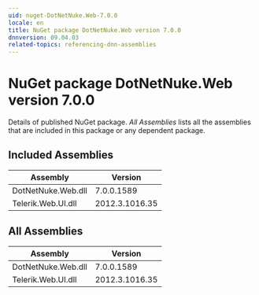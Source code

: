 ```yaml
---
uid: nuget-DotNetNuke.Web-7.0.0
locale: en
title: NuGet package DotNetNuke.Web version 7.0.0
dnnversion: 09.04.03
related-topics: referencing-dnn-assemblies
---
```


# NuGet package DotNetNuke.Web version 7.0.0
Details of published NuGet package.
*All Assemblies* lists all the assemblies that are included in this package or any dependent package.

## Included Assemblies

|Assembly|Version|
|---|---|
|DotNetNuke.Web.dll|7.0.0.1589|
|Telerik.Web.UI.dll|2012.3.1016.35|

## All Assemblies

|Assembly|Version|
|---|---|
|DotNetNuke.Web.dll|7.0.0.1589|
|Telerik.Web.UI.dll|2012.3.1016.35|

